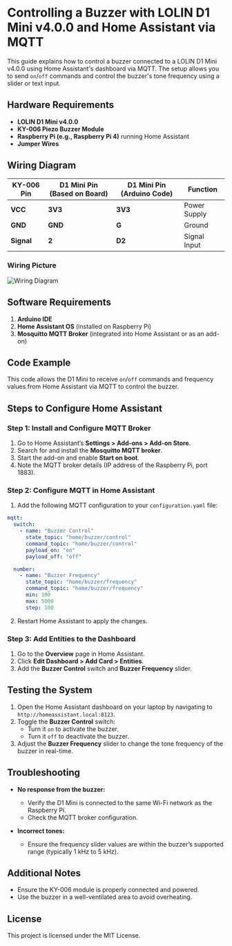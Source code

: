 # Controlling a Buzzer with LOLIN D1 Mini v4.0.0 and Home Assistant via MQTT

This guide explains how to control a buzzer connected to a LOLIN D1 Mini v4.0.0 using Home Assistant's dashboard via MQTT. The setup allows you to send `on`/`off` commands and control the buzzer's tone frequency using a slider or text input.

## Hardware Requirements
- **LOLIN D1 Mini v4.0.0**
- **KY-006 Piezo Buzzer Module**
- **Raspberry Pi (e.g., Raspberry Pi 4)** running Home Assistant
- **Jumper Wires**

## Wiring Diagram

| **KY-006 Pin** | **D1 Mini Pin (Based on Board)** | **D1 Mini Pin (Arduino Code)** | **Function**        |
|----------------|-----------------------------------|--------------------------------|---------------------|
| **VCC**        | **3V3**                          | **3V3**                       | Power Supply        |
| **GND**        | **GND**                            | **G**                         | Ground              |
| **Signal**     | **2**                            | **D2**                        | Signal Input        |

### Wiring Picture
![Wiring Diagram](mqtt_buzzer_wiring_diagram.png)

## Software Requirements
1. **Arduino IDE**
2. **Home Assistant OS** (installed on Raspberry Pi)
3. **Mosquitto MQTT Broker** (integrated into Home Assistant or as an add-on)

## Code Example
This code allows the D1 Mini to receive `on`/`off` commands and frequency values from Home Assistant via MQTT to control the buzzer.

## Steps to Configure Home Assistant

### Step 1: Install and Configure MQTT Broker
1. Go to Home Assistant’s **Settings > Add-ons > Add-on Store**.
2. Search for and install the **Mosquitto MQTT broker**.
3. Start the add-on and enable **Start on boot**.
4. Note the MQTT broker details (IP address of the Raspberry Pi, port 1883).

### Step 2: Configure MQTT in Home Assistant
1. Add the following MQTT configuration to your `configuration.yaml` file:

```yaml
mqtt:
  switch:
    - name: "Buzzer Control"
      state_topic: "home/buzzer/control"
      command_topic: "home/buzzer/control"
      payload_on: "on"
      payload_off: "off"

  number:
    - name: "Buzzer Frequency"
      state_topic: "home/buzzer/frequency"
      command_topic: "home/buzzer/frequency"
      min: 100
      max: 5000
      step: 100
```

2. Restart Home Assistant to apply the changes.

### Step 3: Add Entities to the Dashboard
1. Go to the **Overview** page in Home Assistant.
2. Click **Edit Dashboard > Add Card > Entities**.
3. Add the **Buzzer Control** switch and **Buzzer Frequency** slider.

## Testing the System
1. Open the Home Assistant dashboard on your laptop by navigating to `http://homeassistant.local:8123`.
2. Toggle the **Buzzer Control** switch:
   - Turn it `on` to activate the buzzer.
   - Turn it `off` to deactivate the buzzer.
3. Adjust the **Buzzer Frequency** slider to change the tone frequency of the buzzer in real-time.

## Troubleshooting
- **No response from the buzzer:**
  - Verify the D1 Mini is connected to the same Wi-Fi network as the Raspberry Pi.
  - Check the MQTT broker configuration.

- **Incorrect tones:**
  - Ensure the frequency slider values are within the buzzer’s supported range (typically 1 kHz to 5 kHz).

## Additional Notes
- Ensure the KY-006 module is properly connected and powered.
- Use the buzzer in a well-ventilated area to avoid overheating.

## License
This project is licensed under the MIT License.

